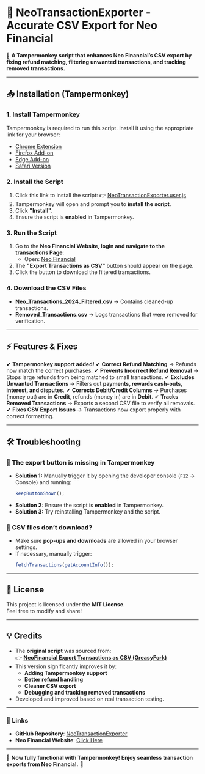 # **📌 NeoTransactionExporter - Accurate CSV Export for Neo Financial**

🚀 **A Tampermonkey script that enhances Neo Financial’s CSV export by fixing refund matching, filtering unwanted transactions, and tracking removed transactions.**

---

## **📥 Installation (Tampermonkey)**

### **1. Install Tampermonkey**

Tampermonkey is required to run this script. Install it using the appropriate link for your browser:

- [Chrome Extension](https://chrome.google.com/webstore/detail/tampermonkey/dhdgffkkebhmkfjojejmpbldmpobfkfo)
- [Firefox Add-on](https://addons.mozilla.org/en-US/firefox/addon/tampermonkey/)
- [Edge Add-on](https://microsoftedge.microsoft.com/addons/detail/tampermonkey/dhdgffkkebhmkfjojejmpbldmpobfkfo)
- [Safari Version](https://apps.apple.com/us/app/tampermonkey/id1482490089)

### **2. Install the Script**

1. Click this link to install the script:
   👉 [NeoTransactionExporter.user.js](https://raw.githubusercontent.com/sirajahmadzai/UltimateNeoFinancialExporter/main/UltimateNeoFinancialExporter.user.js)
2. Tampermonkey will open and prompt you to **install the script**.
3. Click **"Install"**.
4. Ensure the script is **enabled** in Tampermonkey.

### **3. Run the Script**

1. Go to the **Neo Financial Website, login and navigate to the transactions Page**:
   - Open: [Neo Financial](https://member.neofinancial.com/)
2. The **"Export Transactions as CSV"** button should appear on the page.
3. Click the button to download the filtered transactions.

### **4. Download the CSV Files**

- **Neo_Transactions_2024_Filtered.csv** → Contains cleaned-up transactions.
- **Removed_Transactions.csv** → Logs transactions that were removed for verification.

---

## **⚡ Features & Fixes**

✔ **Tampermonkey support added!**
✔ **Correct Refund Matching** → Refunds now match the correct purchases.
✔ **Prevents Incorrect Refund Removal** → Stops large refunds from being matched to small transactions.
✔ **Excludes Unwanted Transactions** → Filters out **payments, rewards cash-outs, interest, and disputes**.
✔ **Corrects Debit/Credit Columns** → Purchases (money out) are in **Credit**, refunds (money in) are in **Debit**.
✔ **Tracks Removed Transactions** → Exports a second CSV file to verify all removals.
✔ **Fixes CSV Export Issues** → Transactions now export properly with correct formatting.

---

## **🛠 Troubleshooting**

### 🔹 The export button is missing in Tampermonkey
- **Solution 1:** Manually trigger it by opening the developer console (`F12` → Console) and running:
  ```js
  keepButtonShown();
  ```
- **Solution 2:** Ensure the script is **enabled** in Tampermonkey.
- **Solution 3:** Try reinstalling Tampermonkey and the script.

### 🔹 CSV files don’t download?
- Make sure **pop-ups and downloads** are allowed in your browser settings.
- If necessary, manually trigger:
  ```js
  fetchTransactions(getAccountInfo());
  ```

---

## **📜 License**

This project is licensed under the **MIT License**.  
Feel free to modify and share!

---

## **💡 Credits**

- The **original script** was sourced from:  
  👉 **[NeoFinancial Export Transactions as CSV (GreasyFork)](https://greasyfork.org/en/scripts/497956-neofinancial-export-transactions-as-csv)**  
- This version significantly improves it by:
  - **Adding Tampermonkey support**
  - **Better refund handling**
  - **Cleaner CSV export**
  - **Debugging and tracking removed transactions**
- Developed and improved based on real transaction testing.

---

### **🔗 Links**

- **GitHub Repository**: [NeoTransactionExporter](https://github.com/sirajahmadzai/UltimateNeoFinancialExporter)
- **Neo Financial Website**: [Click Here](https://member.neofinancial.com/)

---

💪 **Now fully functional with Tampermonkey! Enjoy seamless transaction exports from Neo Financial.** 🚀

